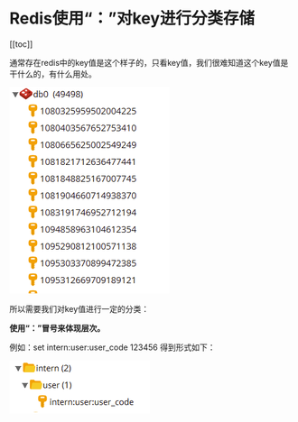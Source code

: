 # Redis使用“：”对key进行分类存储
[[toc]]

通常存在redis中的key值是这个样子的，只看key值，我们很难知道这个key值是干什么的，有什么用处。

![image-20230919151052524](./img/1_Redis使用“：”对key进行分类存储/image-20230919151052524.png)

所以需要我们对key值进行一定的分类：

**使用“：”冒号来体现层次。**

例如：set intern:user:user_code 123456 得到形式如下：

![image-20230919151114008](./img/1_Redis使用“：”对key进行分类存储/image-20230919151114008.png)
